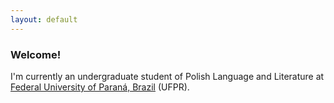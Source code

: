 ```yaml
---
layout: default
---
```


### Welcome!

I'm currently an undergraduate student of Polish Language and Literature at [Federal University of Paraná, Brazil](https://www.ufpr.br/) (UFPR).

